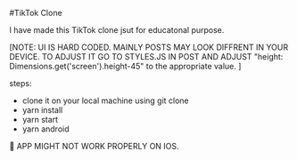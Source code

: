 #TikTok Clone

I have made this TikTok clone jsut for educatonal purpose. 

[NOTE: UI IS HARD CODED. MAINLY POSTS MAY LOOK DIFFRENT IN YOUR DEVICE. TO ADJUST IT GO TO STYLES.JS IN POST AND ADJUST  "height: Dimensions.get('screen').height-45" to the appropriate value. ]


steps:

+ clone it on your local machine using git clone
+ yarn install
+ yarn start
+ yarn android

🚫 APP MIGHT NOT WORK PROPERLY ON IOS. 

